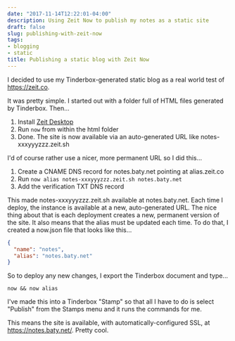 ```yaml
---
date: "2017-11-14T12:22:01-04:00"
description: Using Zeit Now to publish my notes as a static site
draft: false
slug: publishing-with-zeit-now
tags:
- blogging
- static
title: Publishing a static blog with Zeit Now
---
```


I decided to use my Tinderbox-generated static blog as a real world test of https://zeit.co.

It was pretty simple. I started out with a folder full of HTML files generated by Tinderbox. Then...

1. Install [Zeit Desktop](https://zeit.co/download)
1. Run `now` from within the html folder
1. Done. The site is now available via an auto-generated URL like notes-xxxyyyzzz.zeit.sh

I'd of course rather use a nicer, more permanent URL so I did this...

1. Create a CNAME DNS record for notes.baty.net pointing at alias.zeit.co
1. Run `now alias notes-xxxyyyzzz.zeit.sh notes.baty.net`
1. Add the verification TXT DNS record

This made notes-xxxyyyzzz.zeit.sh available at notes.baty.net. Each time I deploy, the instance is available at a new, auto-generated URL. The nice thing about that is each deployment creates a new, permanent version of the site. It also means that the alias must be updated each time. To do that, I created a now.json file that looks like this...

```json
{
  "name": "notes",
  "alias": "notes.baty.net"
}
```
So to deploy any new changes, I export the Tinderbox document and type...

`now && now alias`

I've made this into a Tinderbox "Stamp" so that all I have to do is select "Publish" from the Stamps menu and it runs the commands for me.

This means the site is available, with automatically-configured SSL, at https://notes.baty.net/. Pretty cool.
